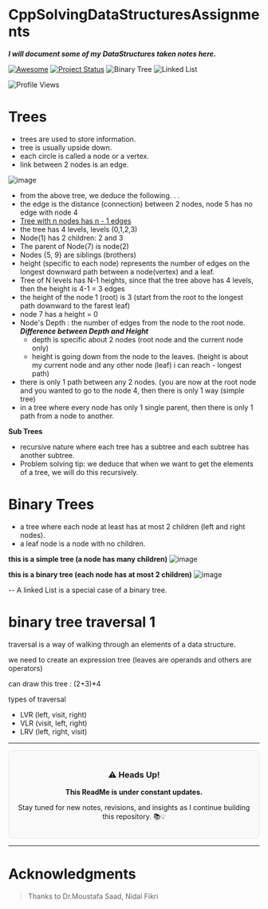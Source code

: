 # CppSolvingDataStructuresAssignments

**_I will document some of my DataStructures taken notes here._**

[![Awesome](https://cdn.rawgit.com/sindresorhus/awesome/d7305f38d29fed78fa85652e3a63e154dd8e8829/media/badge.svg)](https://github.com/sindresorhus/awesome)
[![Project Status](https://img.shields.io/badge/status-Still%20in%20Progress-yellow)](https://github.com/yourusername/mernStackMilestoneProject_ITI)
![Binary Tree](https://img.shields.io/badge/Data%20Structure-Binary%20Tree-blue)
![Linked List](https://img.shields.io/badge/Data%20Structure-Linked%20List-brightgreen)

![Profile Views](https://komarev.com/ghpvc/?username=ahmedabougabal&color=brightgreen)

# Trees

- trees are used to store information.
- tree is usually upside down.
- each circle is called a node or a vertex.
- link between 2 nodes is an edge.

![image](https://github.com/user-attachments/assets/52695b9b-7247-4b18-a50b-0f12cf44c5b0)

- from the above tree, we deduce the following. . .
- the edge is the distance (connection) between 2 nodes, node 5 has no edge with node 4
- [Tree with n nodes has n - 1 edges](https://www.cs.purdue.edu/homes/spa/courses/sa12/mod8.pdf)
- the tree has 4 levels, levels (0,1,2,3)
- Node(1) has 2 children: 2 and 3
- The parent of Node(7) is node(2)
- Nodes {5, 9} are siblings (brothers)
- height (specific to each node) represents the number of edges on the longest downward path between a node(vertex) and a leaf.
- Tree of N levels has N-1 heights, since that the tree above has 4 levels, then the height is 4-1 = 3 edges
- the height of the node 1 (root) is 3 (start from the root to the longest path downward to the farest leaf)
- node 7 has a height = 0
- Node's Depth : the number of edges from the node to the root node.
  **_Difference between Depth and Height_**
  - depth is specific about 2 nodes (root node and the current node only)
  - height is going down from the node to the leaves. (height is about my current node and any other node (leaf) i can reach - longest path)
- there is only 1 path between any 2 nodes. (you are now at the root node and you wanted to go to the node 4, then there is only 1 way (simple tree)
- in a tree where every node has only 1 single parent, then there is only 1 path from a node to another.

**Sub Trees**

- recursive nature where each tree has a subtree and each subtree has another subtree.
- Problem solving tip: we deduce that when we want to get the elements of a tree, we will do this recursively.

# Binary Trees

- a tree where each node at least has at most 2 children (left and right nodes).
- a leaf node is a node with no children.

**this is a simple tree (a node has many children)**
![image](https://github.com/user-attachments/assets/896209b1-7bba-4d07-bdcd-c1a92d3d5433)

**this is a binary tree (each node has at most 2 children)**
![image](https://github.com/user-attachments/assets/61f26fc1-cb60-4e11-9841-9947f31100fe)

-- A linked List is a special case of a binary tree.

# binary tree traversal 1

traversal is a way of walking through an elements of a data structure.

we need to create an expression tree (leaves are operands and others are operators)

can draw this tree : (2+3)\*4

types of traversal

- LVR (left, visit, right)
- VLR (visit, left, right)
- LRV (left, right, visit)

---

<div align="center" style="background-color: #f9f9f9; padding: 15px; border-radius: 10px; border: 1px solid #e1e4e8;">
  <h3>⚠️ Heads Up!</h3>
  <p><strong>This ReadMe is under constant updates.</strong></p>
  <p>Stay tuned for new notes, revisions, and insights as I continue building this repository. 📚💡</p>
</div>

---

# Acknowledgments

> Thanks to Dr.Moustafa Saad, Nidal Fikri
